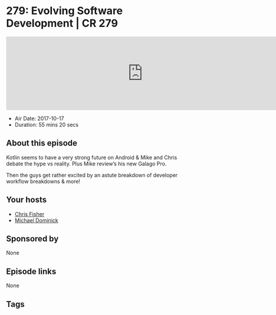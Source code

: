 # 279: Evolving Software Development | CR 279

<iframe src="https://player.fireside.fm/v2/MLf2ZzhC+bLc9iuRP?theme=dark" width="740" height="200" frameborder="0" scrolling="no"></iframe>

* Air Date: 2017-10-17
* Duration: 55 mins 20 secs

## About this episode

Kotlin seems to have a very strong future on Android & Mike and Chris debate the hype vs reality. Plus Mike review’s his new Galago Pro.

Then the guys get rather excited by an astute breakdown of developer workflow breakdowns & more!

## Your hosts
* [Chris Fisher](https://coder.show/hosts/chrislas)
* [Michael Dominick](https://coder.show/hosts/michael)

## Sponsored by

None



## Episode links

None



## Tags

